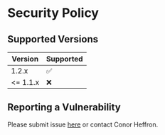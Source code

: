 # Security Policy

## Supported Versions

| Version | Supported          |
| ------- | ------------------ |
| 1.2.x   | :white_check_mark: |
| <= 1.1.x   | :x:                |

## Reporting a Vulnerability

Please submit issue [here](https://github.com/conorheffron/normalise-fetalh/issues) or contact Conor Heffron.
